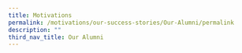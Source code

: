 ```yaml
---
title: Motivations
permalink: /motivations/our-success-stories/Our-Alumni/permalink
description: ""
third_nav_title: Our Alumni
---
```

